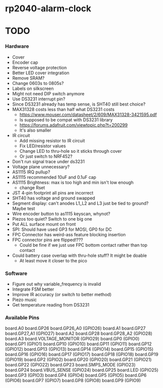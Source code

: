 # rp2040-alarm-clock

# TODO

### Hardware
- Cover
- Encoder cap
- Reverse voltage protection
- Better LED cover integration
- Remove SRAM?
- Change 0603s to 0805s?
- Labels on silkscreen
- Might not need DIP switch anymore
- Use DS3231 interrupt pin?
- Since DS3231 already has temp sense, is SHT40 still best choice?
- MAX31328 costs less than half what DS3231 costs
    - https://www.mouser.com/datasheet/2/609/MAX31328-3421595.pdf
    - Is supposed to be compat with DS3231 library
    - https://forums.adafruit.com/viewtopic.php?t=200299
    - It's also smaller
- IR circuit
    - Add missing resistor to IR circuit
    - Fix LED/resistor values
    - Change LED to thru-hole so it sticks through cover
    - Or just switch to NRF452?
- Don't run signal trace under ds3231
- Voltage plane unnecessary?
- AS1115 IRQ pullup?
- AS1115 recommended 10uF and 0.1uF cap
- AS1115 Brightness: max is too high and min isn't low enough
    - change Rset
- JST 4-pin footprint all pins are incorrect
- SHT40 has voltage and ground swapped
- Segment display: can't anodes L1_L2 and L3 just be tied to ground? Maybe test
- Wire encoder button to as1115 keyscan, whynot?
- Piezos too quiet? Switch to one big one
- Put ALL surface mount on front
- SPI: Should have used GP3 for MOSI, GP0 for DC
- FPC Connector has weird-ass feature blocking insertion
- FPC connector pins are flipped!???
    - Could be fine if we just use FPC bottom contact rather than top contact
- Could battery case overlap with thru-hole stuff? It might be doable
    - At least move it closer to the pico

### Software
- Figure out why variable_frequency is invalid
- Integrate FSM better
- Improve IR accuracy (or switch to better method)
- Piezo music
- Get temperature reading from DS3231

### Available Pins
board.A0 board.GP26 board.GP26_A0 (GPIO26)
board.A1 board.GP27 board.GP27_A1 (GPIO27)
board.A2 board.GP28 board.GP28_A2 (GPIO28)
board.A3 board.VOLTAGE_MONITOR (GPIO29)
board.GP0 (GPIO0)
board.GP1 (GPIO1)
board.GP10 (GPIO10)
board.GP11 (GPIO11)
board.GP12 (GPIO12)
board.GP13 (GPIO13)
board.GP14 (GPIO14)
board.GP15 (GPIO15)
board.GP16 (GPIO16)
board.GP17 (GPIO17)
board.GP18 (GPIO18)
board.GP19 (GPIO19)
board.GP2 (GPIO2)
board.GP20 (GPIO20)
board.GP21 (GPIO21)
board.GP22 (GPIO22)
board.GP23 board.SMPS_MODE (GPIO23)
board.GP24 board.VBUS_SENSE (GPIO24)
board.GP25 board.LED (GPIO25)
board.GP3 (GPIO3)
board.GP4 (GPIO4)
board.GP5 (GPIO5)
board.GP6 (GPIO6)
board.GP7 (GPIO7)
board.GP8 (GPIO8)
board.GP9 (GPIO9)